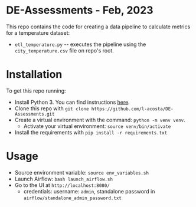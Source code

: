 # DE-Assessments - Feb, 2023

This repo contains the code for creating a data pipeline to calculate metrics for a temperature dataset:

* `etl_temperature.py` -- executes the pipeline using the `city_temperature.csv` file on repo's root.

# Installation

To get this repo running:

* Install Python 3.  You can find instructions [here](https://wiki.python.org/moin/BeginnersGuide/Download).
* Clone this repo with `git clone https://github.com/l-acosta/DE-Assessments.git`
* Create a virtual environment with the command: `python -m venv venv`.
    - Activate your virtual environment: `source venv/bin/activate`
* Install the requirements with `pip install -r requirements.txt`

# Usage

* Source environment variable: `source env_variables.sh`
* Launch Airflow: `bash launch_airflow.sh`
* Go to the UI at `http://localhost:8080/`
    - credentials: username: `admin`, standalone password in `airflow/standalone_admin_password.txt`